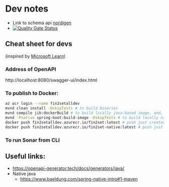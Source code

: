 # Dev notes

- Link to schema api [nordigen](https://nordigen.com/docs/ais-schema.json)
- [![Quality Gate Status](https://sonarcloud.io/api/project_badges/measure?project=onlexnet_fin2set&metric=alert_status)](https://sonarcloud.io/summary/new_code?id=onlexnet_fin2set)


## Cheat sheet for devs
(inspired by [Microsoft Learn](https://learn.microsoft.com/en-us/azure/container-registry/container-registry-java-quickstart#push-your-app-to-the-container-registry-via-jib))

### Address of OpenAPI
http://localhost:8080/swagger-ui/index.html


### To publish to Docker:
```bash
az acr login --name fin2setalldev
mvnd clean install -DskipTests # to build binaries
mvnd compile jib:dockerBuild # to build locally java-based image, and, alternatively ...
mvnd -Pnative spring-boot:build-image -DskipTests # to build locally native java-based image
docker push fin2setalldev.azurecr.io/fin2set:latest # push just created java image to remove registry
docker push fin2setalldev.azurecr.io/fin2set-native:latest # push just created native image to remove registry
```

### To run Sonar from CLI

## Useful links:
- https://openapi-generator.tech/docs/generators/java/
- Native java
  - https://www.baeldung.com/spring-native-intro#1-maven
